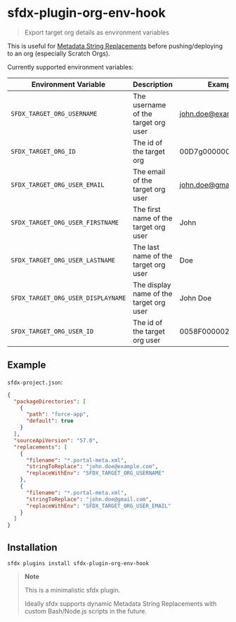 # sfdx-plugin-org-env-hook

> Export target org details as environment variables

This is useful for [Metadata String Replacements](https://developer.salesforce.com/docs/atlas.en-us.sfdx_dev.meta/sfdx_dev/sfdx_dev_ws_string_replace.htm) before pushing/deploying to an org (especially Scratch Orgs).

Currently supported environment variables:

| Environment Variable               | Description                             | Example              |
| ---------------------------------- | --------------------------------------- | -------------------- |
| `SFDX_TARGET_ORG_USERNAME`         | The username of the target org user     | john.doe@example.com |
| `SFDX_TARGET_ORG_ID`               | The id of the target org                | 00D7g0000006RKmEAM   |
| `SFDX_TARGET_ORG_USER_EMAIL`       | The email of the target org user        | john.doe@gmail.com   |
| `SFDX_TARGET_ORG_USER_FIRSTNAME`   | The first name of the target org user   | John                 |
| `SFDX_TARGET_ORG_USER_LASTNAME`    | The last name of the target org user    | Doe                  |
| `SFDX_TARGET_ORG_USER_DISPLAYNAME` | The display name of the target org user | John Doe             |
| `SFDX_TARGET_ORG_USER_ID`          | The id of the target org user           | 0058F000002RfcKQAS   |

## Example

`sfdx-project.json`:

```json
{
  "packageDirectories": [
    {
      "path": "force-app",
      "default": true
    }
  ],
  "sourceApiVersion": "57.0",
  "replacements": [
    {
      "filename": "*.portal-meta.xml",
      "stringToReplace": "john.doe@example.com",
      "replaceWithEnv": "SFDX_TARGET_ORG_USERNAME"
    },
    {
      "filename": "*.portal-meta.xml",
      "stringToReplace": "john.doe@gmail.com",
      "replaceWithEnv": "SFDX_TARGET_ORG_USER_EMAIL"
    }
  ]
}
```

## Installation

```console
sfdx plugins install sfdx-plugin-org-env-hook
```

> **Note**
>
> This is a minimalistic sfdx plugin.
>
> Ideally sfdx supports dynamic Metadata String Replacements with custom Bash/Node.js scripts in the future.
